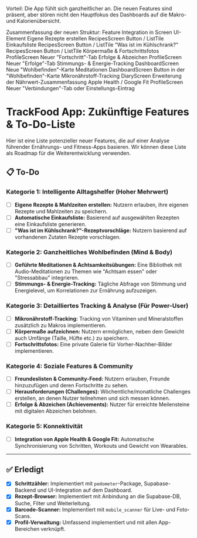 Vorteil: Die App fühlt sich ganzheitlicher an. Die neuen Features sind präsent, aber stören nicht den Hauptfokus des Dashboards auf die Makro- und Kalorienübersicht.

Zusammenfassung der neuen Struktur:
Feature	Integration in Screen	UI-Element
Eigene Rezepte erstellen	RecipesScreen	Button / ListTile
Einkaufsliste	RecipesScreen	Button / ListTile
"Was ist im Kühlschrank?"	RecipesScreen	Button / ListTile
Körpermaße & Fortschrittsfotos	ProfileScreen	Neuer "Fortschritt"-Tab
Erfolge & Abzeichen	ProfileScreen	Neuer "Erfolge"-Tab
Stimmungs- & Energie-Tracking	DashboardScreen	Neue "Wohlbefinden"-Karte
Meditationen	DashboardScreen	Button in der "Wohlbefinden"-Karte
Mikronährstoff-Tracking	DiaryScreen	Erweiterung der Nährwert-Zusammenfassung
Apple Health / Google Fit	ProfileScreen	Neuer "Verbindungen"-Tab oder Einstellungs-Eintrag


# TrackFood App: Zukünftige Features & To-Do-Liste

Hier ist eine Liste potenzieller neuer Features, die auf einer Analyse führender Ernährungs- und Fitness-Apps basieren. Wir können diese Liste als Roadmap für die Weiterentwicklung verwenden.

## 📋 To-Do

### Kategorie 1: Intelligente Alltagshelfer (Hoher Mehrwert)
- [ ] **Eigene Rezepte & Mahlzeiten erstellen:** Nutzern erlauben, ihre eigenen Rezepte und Mahlzeiten zu speichern.
- [ ] **Automatische Einkaufsliste:** Basierend auf ausgewählten Rezepten eine Einkaufsliste generieren.
- [ ] **"Was ist im Kühlschrank?"-Rezeptvorschläge:** Nutzern basierend auf vorhandenen Zutaten Rezepte vorschlagen.

### Kategorie 2: Ganzheitliches Wohlbefinden (Mind & Body)
- [ ] **Geführte Meditationen & Achtsamkeitsübungen:** Eine Bibliothek mit Audio-Meditationen zu Themen wie "Achtsam essen" oder "Stressabbau" integrieren.
- [ ] **Stimmungs- & Energie-Tracking:** Tägliche Abfrage von Stimmung und Energielevel, um Korrelationen zur Ernährung aufzuzeigen.

### Kategorie 3: Detailliertes Tracking & Analyse (Für Power-User)
- [ ] **Mikronährstoff-Tracking:** Tracking von Vitaminen und Mineralstoffen zusätzlich zu Makros implementieren.
- [ ] **Körpermaße aufzeichnen:** Nutzern ermöglichen, neben dem Gewicht auch Umfänge (Taille, Hüfte etc.) zu speichern.
- [ ] **Fortschrittsfotos:** Eine private Galerie für Vorher-Nachher-Bilder implementieren.

### Kategorie 4: Soziale Features & Community
- [ ] **Freundeslisten & Community-Feed:** Nutzern erlauben, Freunde hinzuzufügen und deren Fortschritte zu sehen.
- [ ] **Herausforderungen (Challenges):** Wöchentliche/monatliche Challenges erstellen, an denen Nutzer teilnehmen und sich messen können.
- [ ] **Erfolge & Abzeichen (Achievements):** Nutzer für erreichte Meilensteine mit digitalen Abzeichen belohnen.

### Kategorie 5: Konnektivität
- [ ] **Integration von Apple Health & Google Fit:** Automatische Synchronisierung von Schritten, Workouts und Gewicht von Wearables.

---

## ✅ Erledigt

- [x] **Schrittzähler:** Implementiert mit `pedometer`-Package, Supabase-Backend und UI-Integration auf dem Dashboard.
- [x] **Rezept-Browser:** Implementiert mit Anbindung an die Supabase-DB, Suche, Filter und Weiterleitung.
- [x] **Barcode-Scanner:** Implementiert mit `mobile_scanner` für Live- und Foto-Scans.
- [x] **Profil-Verwaltung:** Umfassend implementiert und mit allen App-Bereichen verknüpft.
